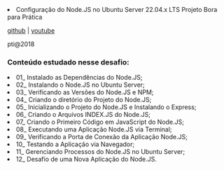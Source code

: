 <li>Configuração do Node.JS no Ubuntu Server 22.04.x LTS Projeto Bora para Prática 

<a href='https://github.com/vaamonde/ubuntu-2204/blob/main/03-services/05-nodejs.md'>github</a> |
<a href='https://www.youtube.com/watch?v=1JOs_qALw6I&t=1507s'>youtube</a>

<p>pti@2018

<h3>Conteúdo estudado nesse desafio:</h3>
<li>01_ Instalado as Dependências do Node.JS;
<li>02_ Instalando o Node.JS no Ubuntu Server;
<li>03_ Verificando as Versões do Node.JS e NPM;
<li>04_ Criando o diretório do Projeto do Node.JS;
<li>05_ Inicializando o Projeto do Node.JS e Instalando o Express;
<li>06_ Criando o Arquivos INDEX.JS do Node.JS;
<li>07_ Criando o Primeiro Código em JavaScript do Node.JS;
<li>08_ Executando uma Aplicação Node.JS via Terminal;
<li>09_ Verificando a Porta de Conexão da Aplicação Node.JS;
<li>10_ Testando a Aplicação via Navegador;
<li>11_ Gerenciando Processos do Node.JS no Ubuntu Server;
<li>12_ Desafio de uma Nova Aplicação do Node.JS.
